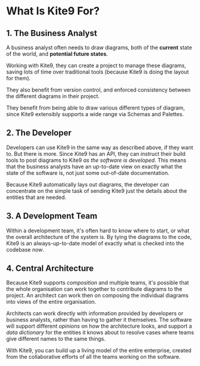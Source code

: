 # What Is Kite9 For?

## 1.  The Business Analyst

A business analyst often needs to draw diagrams, both of the **current** state of the world, and **potential future states**.

Working with Kite9, they can create a project to manage these diagrams, saving lots of time over traditional tools (because Kite9 is doing the layout for them).   

They also benefit from version control, and enforced consistency between the different diagrams in their project.

They benefit from being able to draw various different types of diagram, since Kite9 extensibly supports a wide range via Schemas and Palettes.

## 2.  The Developer

Developers can use Kite9 in the same way as described above, if they want to.  But there is more.  Since Kite9 has an API, they can instruct their build tools to post diagrams to Kite9 *as the software is developed*.  This means that the business analysts have an up-to-date view on exactly what the state of the software is, not just some out-of-date documentation.

Because Kite9 automatically lays out diagrams, the developer can concentrate on the simple task of sending Kite9 just the details about the entities that are needed.

## 3.  A Development Team

Within a development team, it's often hard to know where to start, or what the overall architecture of the system is.  By tying the diagrams to the code, Kite9 is an always-up-to-date model of exactly what is checked into the codebase *now*.

## 4.  Central Architecture

Because Kite9 supports *composition* and multiple teams, it's possible that the whole organisation can work together to contribute diagrams to the project.  An architect can work then on composing the individual diagrams into views of the entire organisation.

Architects can work directly with information provided by developers or business analysts, rather than having to gather it themselves.  The software will support different *opinions* on how the architecture looks, and support a *data dictionary* for the entities it knows about to resolve cases where teams give different names to the same things.

With Kite9, you can build up a living model of the entire enterprise, created from the collaborative efforts of all the teams working on the software.

